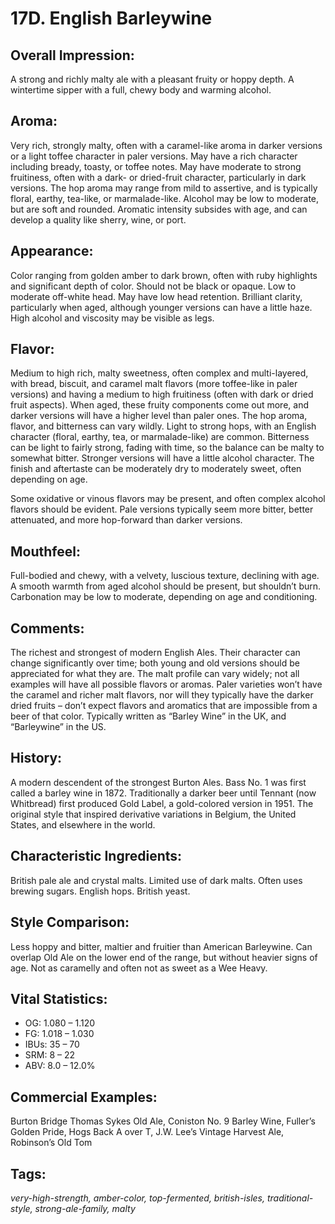 # 17D. English Barleywine

## Overall Impression: 

A strong and richly malty ale with a pleasant fruity or hoppy depth. A wintertime sipper with a full, chewy body and warming alcohol.

## Aroma: 

Very rich, strongly malty, often with a caramel-like aroma in darker versions or a light toffee character in paler versions. May have a rich character including bready, toasty, or toffee notes. May have moderate to strong fruitiness, often with a dark- or dried-fruit character, particularly in dark versions. The hop aroma may range from mild to assertive, and is typically floral, earthy, tea-like, or marmalade-like. Alcohol may be low to moderate, but are soft and rounded. Aromatic intensity subsides with age, and can develop a quality like sherry, wine, or port.

## Appearance: 

Color ranging from golden amber to dark brown, often with ruby highlights and significant depth of color. Should not be black or opaque. Low to moderate off-white head. May have low head retention. Brilliant clarity, particularly when aged, although younger versions can have a little haze. High alcohol and viscosity may be visible as legs.

## Flavor: 

Medium to high rich, malty sweetness, often complex and multi-layered, with bread, biscuit, and caramel malt flavors (more toffee-like in paler versions) and having a medium to high fruitiness (often with dark or dried fruit aspects). When aged, these fruity components come out more, and darker versions will have a higher level than paler ones. The hop aroma, flavor, and bitterness can vary wildly. Light to strong hops, with an English character (floral, earthy, tea, or marmalade-like) are common. Bitterness can be light to fairly strong, fading with time, so the balance can be malty to somewhat bitter. Stronger versions will have a little alcohol character. The finish and aftertaste can be moderately dry to moderately sweet, often depending on age.

Some oxidative or vinous flavors may be present, and often complex alcohol flavors should be evident. Pale versions typically seem more bitter, better attenuated, and more hop-forward than darker versions.

## Mouthfeel: 

Full-bodied and chewy, with a velvety, luscious texture, declining with age. A smooth warmth from aged alcohol should be present, but shouldn’t burn. Carbonation may be low to moderate, depending on age and conditioning.

## Comments: 

The richest and strongest of modern English Ales. Their character can change significantly over time; both young and old versions should be appreciated for what they are. The malt profile can vary widely; not all examples will have all possible flavors or aromas. Paler varieties won’t have the caramel and richer malt flavors, nor will they typically have the darker dried fruits – don’t expect flavors and aromatics that are impossible from a beer of that color. Typically written as “Barley Wine” in the UK, and “Barleywine” in the US.

## History: 

A modern descendent of the strongest Burton Ales. Bass No. 1 was first called a barley wine in 1872. Traditionally a darker beer until Tennant (now Whitbread) first produced Gold Label, a gold-colored version in 1951. The original style that inspired derivative variations in Belgium, the United States, and elsewhere in the world.

## Characteristic Ingredients: 

British pale ale and crystal malts. Limited use of dark malts. Often uses brewing sugars. English hops. British yeast.

## Style Comparison: 

Less hoppy and bitter, maltier and fruitier than American Barleywine. Can overlap Old Ale on the lower end of the range, but without heavier signs of age. Not as caramelly and often not as sweet as a Wee Heavy.

## Vital Statistics:	

- OG:	1.080 – 1.120
- FG:	1.018 – 1.030
- IBUs:	35 – 70	
- SRM:	8 – 22	
- ABV:	8.0 – 12.0%

## Commercial Examples: 

Burton Bridge Thomas Sykes Old Ale, Coniston No. 9 Barley Wine, Fuller’s Golden Pride, Hogs Back A over T, J.W. Lee’s Vintage Harvest Ale, Robinson’s Old Tom

## Tags: 

_very-high-strength, amber-color, top-fermented, british-isles, traditional-style, strong-ale-family, malty_